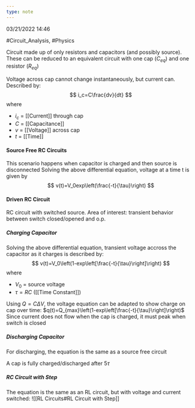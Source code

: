 ```yaml
---
type: note
---
```

03/21/2022 14:46

  #Circuit_Analysis, #Physics 

Circuit made up of only resistors and capacitors (and possibly source). These can be reduced to an equivalent circuit with one cap ($C_{eq}$) and one resistor ($R_{eq}$)

Voltage across cap cannot change instantaneously, but current can. Described by:
$$
i_c=C\frac{dv}{dt}
$$
where
- $i_c$ = [[Current]] through cap
- $C$ = [[Capacitance]]
- $v$ = [[Voltage]] across cap
- $t$ = [[Time]]

#### Source Free RC Circuits
This scenario happens when capacitor is charged and then source is disconnected
Solving the above differential equation, voltage at a time t is given by
$$
v(t)=V_0exp\left(\frac{-t}{\tau}\right)
$$

#### Driven RC Circuit
RC circuit with switched source. Area of interest: transient behavior between switch closed/opened and o.p.

##### Charging Capacitor
Solving the above differential equation, transient voltage accross the capacitor as it charges is described by:
$$
v(t)=V_0\left(1-exp\left[\frac{-t}{\tau}\right]\right)
$$
where
- $V_0$ = source voltage
- $\tau=RC$ ([[Time Constant]])

Using $Q=C\Delta V$, the voltage equation can be adapted to show charge on cap over time: $q(t)=Q_{max}\left(1-exp\left[\frac{-t}{\tau}\right]\right)$
Since current does not flow when the cap is charged, it must peak when switch is closed

##### Discharging Capacitor
For discharging, the equation is the same as a source free circuit

A cap is fully charged/discharged after 5$\tau$

##### RC Circuit with Step 
The equation is the same as an RL circuit, but with voltage and current switched:
![[RL Circuits#RL Circuit with Step]] 




